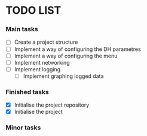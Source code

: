 # TODO LIST

### Main tasks

- [ ] Create a project structure
- [ ] Implement a way of configuring the DH parametres
- [ ] Implement a way of configuring the menu
- [ ] Implement networking
- [ ] Implement logging
  - [ ] Implement graphing logged data

### Finished tasks

- [x] Initialise the project repository
- [x] Initialise the project

### Minor tasks